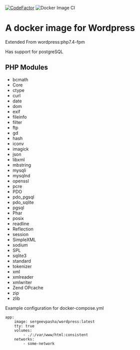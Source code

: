 [![CodeFactor](https://www.codefactor.io/repository/github/sergeevpasha/wordpress-docker-image/badge)](https://www.codefactor.io/repository/github/sergeevpasha/wordpress-docker-image)
![Docker Image CI](https://github.com/sergeevpasha/wordpress-docker-image/workflows/Docker%20Image%20CI/badge.svg)

# A docker image for Wordpress

Extended From wordpress:php7.4-fpm

Has support for postgreSQL

## PHP Modules

* bcmath
* Core
* ctype
* curl
* date
* dom
* exif
* fileinfo
* filter
* ftp
* gd
* hash
* iconv
* imagick
* json
* libxml
* mbstring
* mysqli
* mysqlnd
* openssl
* pcre
* PDO
* pdo_pgsql
* pdo_sqlite
* pgsql
* Phar
* posix
* readline
* Reflection
* session
* SimpleXML
* sodium
* SPL
* sqlite3
* standard
* tokenizer
* xml
* xmlreader
* xmlwriter
* Zend OPcache
* zip
* zlib

Example configuration for docker-compose.yml
```
app:
    image: sergeevpasha/wordpress:latest
    tty: true
    volumes:
        - ./:/var/www/html:consistent
    networks:
        - some-network
```